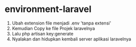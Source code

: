 # environment-laravel


1. Ubah extension file menjadi .env 'tanpa extensi'
2. Kemudian Copy ke file Projek laravelnya
3. Lalu php artisan key:generate
4. Nyalakan dan hidupkan kembali server aplikasi laravelnya
